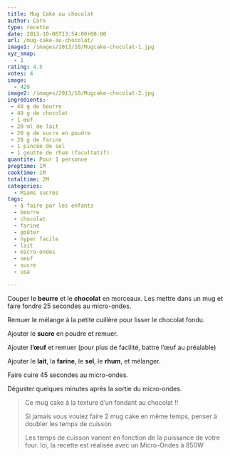```yaml
---
title: Mug Cake au chocolat
author: Caro
type: recette
date: 2013-10-06T13:54:00+00:00
url: /mug-cake-au-chocolat/
image1: /images/2013/10/Mugcake-chocolat-1.jpg
xyz_smap:
  - 1
rating: 4.5
votes: 4
image:
  - 429
image2: /images/2013/10/Mugcake-chocolat-2.jpg
ingredients:
 - 40 g de beurre
 - 40 g de chocolat
 - 1 œuf
 - 20 ml de lait
 - 20 g de sucre en poudre
 - 20 g de farine
 - 1 pincée de sel
 - 1 goutte de rhum (facultatif)
quantite: Pour 1 personne
preptime: 1M
cooktime: 1M
totaltime: 2M
categories:
  - Miams sucrés
tags:
  - à faire par les enfants
  - beurre
  - chocolat
  - farine
  - goûter
  - hyper facile
  - lait
  - micro-ondes
  - oeuf
  - sucre
  - usa

---
```

Couper le **beurre** et le **chocolat** en morceaux. Les mettre dans un mug et faire fondre 25 secondes au micro-ondes.

Remuer le mélange à la petite cuillère pour lisser le chocolat fondu.

Ajouter le **sucre** en poudre et remuer.

Ajouter **l&rsquo;œuf** et remuer (pour plus de facilité, battre l&rsquo;œuf au préalable)

Ajouter le **lait**, la **farine**, le **sel**, le **rhum**, et mélanger.

Faire cuire 45 secondes au micro-ondes.

Déguster quelques minutes après la sortie du micro-ondes.

> Ce mug cake à la texture d&rsquo;un fondant au chocolat !!
>
> Si jamais vous voulez faire 2 mug cake en même temps, penser à doubler les temps de cuisson
>
> Les temps de cuisson varient en fonction de la puissance de votre four. Ici, la recette est réalisée avec un Micro-Ondes à 850W
